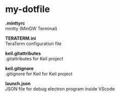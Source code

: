 # my-dotfile
**.minttyrc**  
mintty (MinGW Terminal)  

**TERATERM.ini**  
TeraTerm configuration file

**keil.gitattributes**  
.gitattributes for Keil project  

**keil.gitignore**  
.gitignore for Keil for Keil project  

**launch.json**  
JSON file for debug electron program inside VScode  
